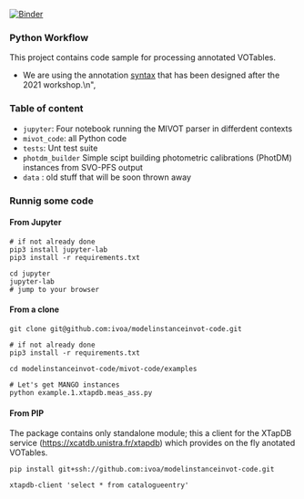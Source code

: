 [![Binder](https://mybinder.org/badge_logo.svg)](https://mybinder.org/v2/gh/ivoa/modelinstanceinvot-code/package)

### Python Workflow

This project contains code sample for processing annotated VOTables.
- We are using the annotation [syntax](https://github.com/ivoa-std/ModelInstanceInVot) that has been designed after the 2021 workshop.\n",

### Table of content
- `jupyter`: Four notebook running the MIVOT parser in differdent contexts
- `mivot_code`: all Python code
- `tests`: Unt test suite
- `photdm_builder` Simple scipt building photometric calibrations (PhotDM) instances from SVO-PFS output
- `data` : old stuff that will be soon thrown away

### Runnig some code

#### From Jupyter
```shell
# if not already done
pip3 install jupyter-lab
pip3 install -r requirements.txt

cd jupyter
jupyter-lab
# jump to your browser
```
#### From a clone
```shell
git clone git@github.com:ivoa/modelinstanceinvot-code.git

# if not already done
pip3 install -r requirements.txt

cd modelinstanceinvot-code/mivot-code/examples

# Let's get MANGO instances
python example.1.xtapdb.meas_ass.py 
```
#### From PIP

The package contains only standalone module; this a client for the XTapDB service (https://xcatdb.unistra.fr/xtapdb) which provides on the fly anotated VOTables. 

```shell
pip install git+ssh://github.com:ivoa/modelinstanceinvot-code.git

xtapdb-client 'select * from catalogueentry'
```
